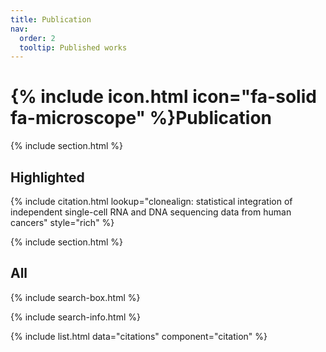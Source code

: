 ```yaml
---
title: Publication
nav:
  order: 2
  tooltip: Published works
---
```


# {% include icon.html icon="fa-solid fa-microscope" %}Publication

{% include section.html %}

## Highlighted

{% include citation.html lookup="clonealign: statistical integration of independent single-cell RNA and DNA sequencing data from human cancers" style="rich" %}

{% include section.html %}

## All

{% include search-box.html %}

{% include search-info.html %}

{% include list.html data="citations" component="citation" %}
